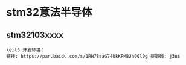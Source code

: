 # stm32意法半导体
## stm32103xxxx

    keil5 开发环境：
    链接: https://pan.baidu.com/s/1RH78saG74UkKPMBJh00l0g 提取码: j3us

